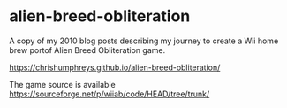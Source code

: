 # alien-breed-obliteration

A copy of my 2010 blog posts describing my journey to create a Wii home brew portof Alien Breed Obliteration game.

https://chrishumphreys.github.io/alien-breed-obliteration/

The game source is available https://sourceforge.net/p/wiiab/code/HEAD/tree/trunk/
